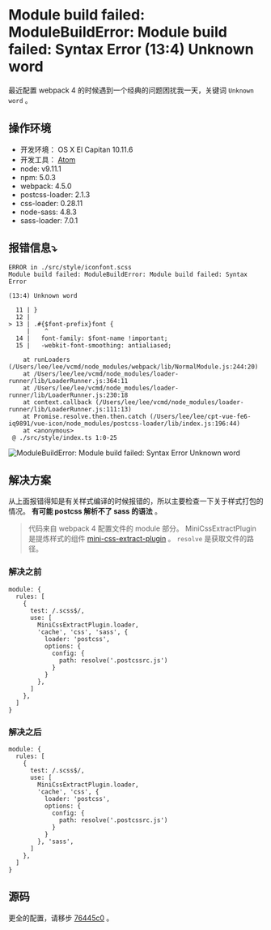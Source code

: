 # Module build failed: ModuleBuildError: Module build failed: Syntax Error (13:4) Unknown word

最近配置 webpack 4 的时候遇到一个经典的问题困扰我一天，关键词 `Unknown word` 。

## 操作环境

- 开发环境： OS X El Capitan 10.11.6
- 开发工具： [Atom](https://atom.io)
- node: v9.11.1
- npm: 5.0.3
- webpack: 4.5.0
- postcss-loader: 2.1.3
- css-loader: 0.28.11
- node-sass: 4.8.3
- sass-loader: 7.0.1

## 报错信息⤵️

```
ERROR in ./src/style/iconfont.scss
Module build failed: ModuleBuildError: Module build failed: Syntax Error

(13:4) Unknown word

  11 | }
  12 |
> 13 | .#{$font-prefix}font {
     |    ^
  14 |   font-family: $font-name !important;
  15 |   -webkit-font-smoothing: antialiased;

    at runLoaders (/Users/lee/lee/vcmd/node_modules/webpack/lib/NormalModule.js:244:20)
    at /Users/lee/lee/vcmd/node_modules/loader-runner/lib/LoaderRunner.js:364:11
    at /Users/lee/lee/vcmd/node_modules/loader-runner/lib/LoaderRunner.js:230:18
    at context.callback (/Users/lee/lee/vcmd/node_modules/loader-runner/lib/LoaderRunner.js:111:13)
    at Promise.resolve.then.then.catch (/Users/lee/lee/cpt-vue-fe6-iq9891/vue-icon/node_modules/postcss-loader/lib/index.js:196:44)
    at <anonymous>
 @ ./src/style/index.ts 1:0-25
```
![ModuleBuildError: Module build failed: Syntax Error  Unknown word](https://raw.githubusercontent.com/iq9891/blog/master/img/error_unkown_word.png)

## 解决方案

从上面报错得知是有关样式编译的时候报错的，所以主要检查一下关于样式打包的情况。 **有可能 postcss 解析不了 sass 的语法** 。

> 代码来自 webpack 4 配置文件的 module 部分。 MiniCssExtractPlugin 是提炼样式的组件 [mini-css-extract-plugin](https://github.com/webpack-contrib/mini-css-extract-plugin) 。 `resolve` 是获取文件的路径。

### 解决之前

```
module: {
  rules: [
    {
      test: /.scss$/,
      use: [
        MiniCssExtractPlugin.loader,
        'cache', 'css', 'sass', {
          loader: 'postcss',
          options: {
            config: {
              path: resolve('.postcssrc.js')
            }
          }
        },
      ]
    },
  ]
}
```

### 解决之后

```
module: {
  rules: [
    {
      test: /.scss$/,
      use: [
        MiniCssExtractPlugin.loader,
        'cache', 'css', {
          loader: 'postcss',
          options: {
            config: {
              path: resolve('.postcssrc.js')
            }
          }
        }, 'sass',
      ]
    },
  ]
}
```

## 源码

更全的配置，请移步 [76445c0](https://github.com/fe6/vcmd/commit/76445c0a232097fb47d4d9612b2dcda08777aca4) 。
